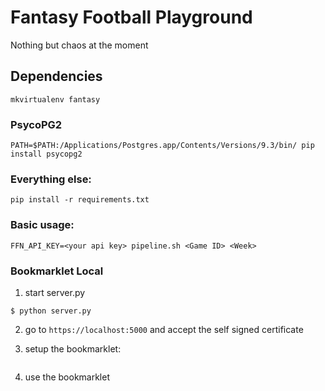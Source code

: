 # Fantasy Football Playground

Nothing but chaos at the moment

## Dependencies

    mkvirtualenv fantasy

### PsycoPG2

    PATH=$PATH:/Applications/Postgres.app/Contents/Versions/9.3/bin/ pip install psycopg2

### Everything else:

    pip install -r requirements.txt

### Basic usage:

    FFN_API_KEY=<your api key> pipeline.sh <Game ID> <Week>

### Bookmarklet Local

1. start server.py

```
$ python server.py
```

2. go to `https://localhost:5000` and accept the self signed certificate

3. setup the bookmarklet:

```javascript:(function(){document.body.appendChild(document.createElement('script')).src='https://localhost:5000/static/bookmarklet.js';})();
```

4. use the bookmarklet
